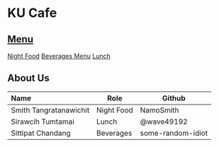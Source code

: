 # KU Cafe

## [Menu](Menu.md)
[Night Food](Menu.md#night-food)
[Beverages Menu](Menu.md#Beverages)
[Lunch](Menu.md#Lunch)

## About Us
| Name      | Role      | Github          |
|:----------|-----------|-----------------|
| Smith Tangratanawichit | Night Food | NamoSmith |
| Sirawcih Tumtamai | Lunch | @wave49192 |
| Sittipat Chandang | Beverages | some-random-idiot |

